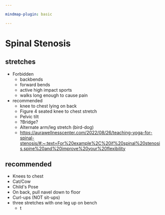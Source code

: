 ```yaml
---

mindmap-plugin: basic

---
```


# Spinal Stenosis

## stretches
- Forbidden
    - backbends
    - forward bends
    - active high impact sports
    - walks long enough to cause pain
- recommended
    - knee to chest lying on back
    - Figure 4 seated knee to chest stretch
    - Pelvic tilt
    - ?Bridge?
    - Alternate arm/leg stretch (bird-dog)
    - https://aurawellnesscenter.com/2022/08/26/teaching-yoga-for-spinal-stenosis/#:~:text=For%20example%2C%20if%20spinal%20stenosis,spine%20and%20improve%20your%20flexibility

## recommended
- Knees to chest
- Cat/Cow
- Child's Pose
- On back, pull navel down to floor
- Curl-ups (NOT sit-ups)
- three stretches with one leg up on bench
    - t